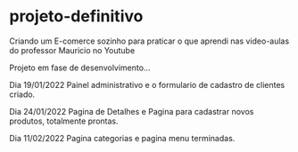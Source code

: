 # projeto-definitivo
Criando um E-comerce sozinho para praticar o que aprendi nas video-aulas do professor Mauricio no Youtube

Projeto em fase de desenvolvimento...

Dia 19/01/2022
  Painel administrativo e o formulario de cadastro de clientes criado.
  
Dia 24/01/2022
  Pagina de Detalhes e Pagina para cadastrar novos produtos, totalmente prontas.

Dia 11/02/2022
  Pagina categorias e pagina menu terminadas.
